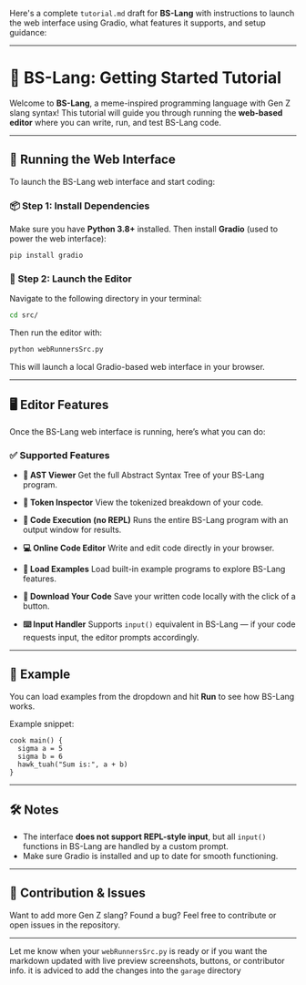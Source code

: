 Here's a complete `tutorial.md` draft for **BS-Lang** with instructions to launch the web interface using Gradio, what features it supports, and setup guidance:

---

# 🐂 BS-Lang: Getting Started Tutorial

Welcome to **BS-Lang**, a meme-inspired programming language with Gen Z slang syntax!
This tutorial will guide you through running the **web-based editor** where you can write, run, and test BS-Lang code.

---

## 🚀 Running the Web Interface

To launch the BS-Lang web interface and start coding:

### 📦 Step 1: Install Dependencies

Make sure you have **Python 3.8+** installed.
Then install **Gradio** (used to power the web interface):

```bash
pip install gradio
```

### 🧠 Step 2: Launch the Editor

Navigate to the following directory in your terminal:

```bash
cd src/
```

Then run the editor with:

```bash
python webRunnersSrc.py
```

This will launch a local Gradio-based web interface in your browser.

---

## 🖥️ Editor Features

Once the BS-Lang web interface is running, here’s what you can do:

### ✅ Supported Features

* **🧠 AST Viewer**
  Get the full Abstract Syntax Tree of your BS-Lang program.

* **🧾 Token Inspector**
  View the tokenized breakdown of your code.

* **🚀 Code Execution (no REPL)**
  Runs the entire BS-Lang program with an output window for results.

* **💻 Online Code Editor**
  Write and edit code directly in your browser.

* **📂 Load Examples**
  Load built-in example programs to explore BS-Lang features.

* **💾 Download Your Code**
  Save your written code locally with the click of a button.

* **⌨️ Input Handler**
  Supports `input()` equivalent in BS-Lang — if your code requests input, the editor prompts accordingly.

---

## 🧪 Example

You can load examples from the dropdown and hit **Run** to see how BS-Lang works.

Example snippet:

```bs
cook main() {
  sigma a = 5
  sigma b = 6
  hawk_tuah("Sum is:", a + b)
}
```

---

## 🛠️ Notes

* The interface **does not support REPL-style input**, but all `input()` functions in BS-Lang are handled by a custom prompt.
* Make sure Gradio is installed and up to date for smooth functioning.

---

## 🤖 Contribution & Issues

Want to add more Gen Z slang? Found a bug?
Feel free to contribute or open issues in the repository.

---

Let me know when your `webRunnersSrc.py` is ready or if you want the markdown updated with live preview screenshots, buttons, or contributor info. it is adviced to add the changes into the `garage` directory
